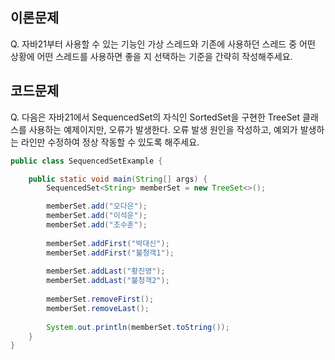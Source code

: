 ## 이론문제
Q. 자바21부터 사용할 수 있는 기능인 가상 스레드와 기존에 사용하던 스레드 중 어떤 상황에 어떤 스레드를 사용하면 좋을 지 선택하는 기준을 간략히 작성해주세요. 


## 코드문제
Q. 다음은 자바21에서 SequencedSet의 자식인 SortedSet을 구현한 TreeSet 클래스를 사용하는 예제이지만, 오류가 발생한다.
오류 발생 원인을 작성하고, 예외가 발생하는 라인만 수정하여 정상 작동할 수 있도록 해주세요.

```java
public class SequencedSetExample {

    public static void main(String[] args) {
        SequencedSet<String> memberSet = new TreeSet<>();

        memberSet.add("오다은");
        memberSet.add("이석운");
        memberSet.add("조수훈");
        
        memberSet.addFirst("박대신");
        memberSet.addFirst("불청객1");
        
        memberSet.addLast("황진영");
        memberSet.addLast("불청객2");
        
        memberSet.removeFirst();
        memberSet.removeLast();
        
        System.out.println(memberSet.toString());
    }
}
```
